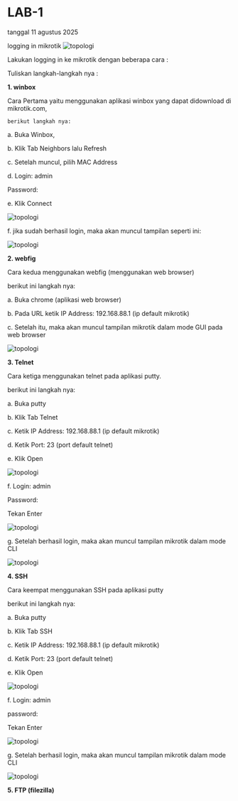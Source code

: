 # LAB-1 
tanggal 11 agustus 2025

logging in mikrotik 
![topologi](topologi1.jpeg)

Lakukan logging in ke mikrotik dengan beberapa cara :

Tuliskan langkah-langkah nya :

**1. winbox**
   
   Cara Pertama yaitu menggunakan aplikasi winbox yang dapat didownload di mikrotik.com,

    berikut langkah nya:

a. Buka Winbox,

b. Klik Tab Neighbors lalu Refresh

c. Setelah muncul, pilih MAC Address

d. Login: admin

Password:

e. Klik Connect

![topologi](scwinbox.PNG)

f. jika sudah berhasil login, maka akan muncul tampilan seperti ini:

![topologi](scwinbox1.PNG)

**2. webfig**
   
   Cara kedua menggunakan webfig (menggunakan web browser)

   berikut ini langkah nya:

a. Buka chrome (aplikasi web browser)

b. Pada URL ketik IP Address: 192.168.88.1 (ip default mikrotik)

c. Setelah itu, maka akan muncul tampilan mikrotik dalam mode GUI pada web
browser

![topologi](scwebfig.PNG)

**3. Telnet**

Cara ketiga menggunakan telnet pada aplikasi putty.

berikut ini langkah nya:

a. Buka putty

b. Klik Tab Telnet

c. Ketik IP Address: 192.168.88.1 (ip default mikrotik)

d. Ketik Port: 23 (port default telnet)

e. Klik Open 

![topologi](scpty.PNG)

f. Login: admin

Password:

Tekan Enter

![topologi](scpty1.PNG)

g. Setelah berhasil login, maka akan muncul tampilan mikrotik dalam mode CLI

![topologi](scpty2.PNG)


**4. SSH**

Cara keempat menggunakan SSH pada aplikasi putty

berikut ini langkah nya:

a. Buka putty

b. Klik Tab SSH

c. Ketik IP Address: 192.168.88.1 (ip default mikrotik)

d. Ketik Port: 23 (port default telnet)

e. Klik Open 

![topologi](scssh1.PNG)

f. Login: admin

password:

Tekan Enter

![topologi](scssh2.PNG)

g. Setelah berhasil login, maka akan muncul tampilan mikrotik dalam mode CLI

![topologi](scssh3.PNG)

**5. FTP (filezilla)**



